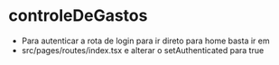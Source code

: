 # controleDeGastos
- Para autenticar a rota de login para ir direto para home basta ir em
- src/pages/routes/index.tsx e alterar o setAuthenticated para true
